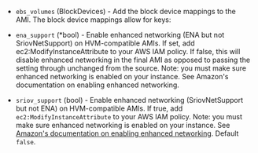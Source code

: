 <!-- Code generated from the comments of the Config struct in builder/amazon/ebsvolume/builder.go; DO NOT EDIT MANUALLY -->

-   `ebs_volumes` (BlockDevices) - Add the block device mappings to the AMI. The block device mappings
    allow for keys:
    
-   `ena_support` (*bool) - Enable enhanced networking (ENA but not SriovNetSupport) on
    HVM-compatible AMIs. If set, add ec2:ModifyInstanceAttribute to your AWS
    IAM policy. If false, this will disable enhanced networking in the final
    AMI as opposed to passing the setting through unchanged from the source.
    Note: you must make sure enhanced networking is enabled on your
    instance. See Amazon's documentation on enabling enhanced networking.
    
-   `sriov_support` (bool) - Enable enhanced networking (SriovNetSupport but not ENA) on
    HVM-compatible AMIs. If true, add `ec2:ModifyInstanceAttribute` to your
    AWS IAM policy. Note: you must make sure enhanced networking is enabled
    on your instance. See [Amazon's documentation on enabling enhanced
    networking](https://docs.aws.amazon.com/AWSEC2/latest/UserGuide/enhanced-networking.html#enabling_enhanced_networking).
    Default `false`.
    
